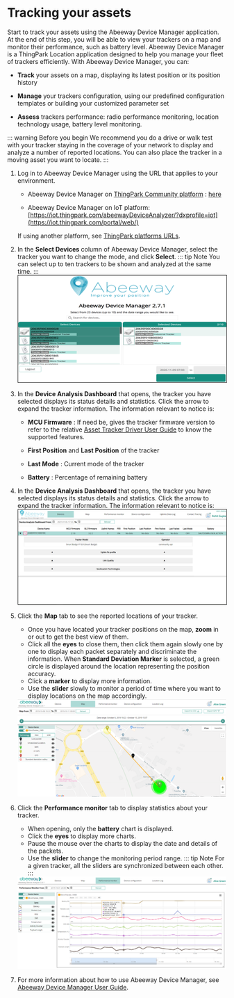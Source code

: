 # Tracking your assets
Start to track your assets using the Abeeway Device Manager application. At the end of this step, you will be able to view your trackers on a map and monitor their performance, such as battery level.
Abeeway Device Manager is a ThingPark Location application designed to help you manage your fleet of trackers efficiently. With Abeeway Device Manager, you can:
* **Track** your assets on a map, displaying its latest position or its position history<br/>

* **Manage** your trackers configuration, using our predefined configuration templates or building your customized parameter set
* **Assess** trackers performance: radio performance monitoring, location technology usage, battery level monitoring.

::: warning Before you begin
 We recommend you do a drive or walk test with your tracker staying in the coverage of your network to display and analyze a number of reported locations. You can also place the tracker in a moving asset you want to locate.
:::

1. Log in to Abeeway Device Manager using the URL that applies to your environment.
    * Abeeway Device Manager on [ThingPark Community platform](https://community.thingpark.org/) : [here](https://community.thingpark.io/thingpark/abeewayDeviceAnalyzer/index.php?dxprofile=community-api)<br/>

    * Abeeway Device Manager on IoT platform: [https://iot.thingpark.com/abeewayDeviceAnalyzer/?dxprofile=iot](https://iot.thingpark.com/portal/web/)<br/>

    If using another platform, see [ThingPark platforms URLs](/D-Reference/ThingParkLocationURLs/).<br/>

2. In the **Select Devices** column of Abeeway Device Manager, select the tracker you want to change the mode, and click **Select**.
    ::: tip Note
    You can select up to ten trackers to be shown and analyzed at the same time.
    :::
   <img src="./images/ADASelectTracker_1058x542.png" border="1" />

3. In the **Device Analysis Dashboard** that opens, the tracker you have selected displays its status details and statistics. Click the arrow to expand the tracker information. The information relevant to notice is:
    * **MCU Firmware** : If need be, gives the tracker firmware version to refer to the relative [Asset Tracker Driver User Guide](/D-Reference/DocLibrary_R/#AssetTrackerDriver) to know the supported features.<br/>

    * **First Position** and **Last Position** of the tracker
    * **Last Mode** : Current mode of the tracker
    * **Battery** : Percentage of remaining battery

4. In the **Device Analysis Dashboard** that opens, the tracker you have selected displays its status details and statistics. Click the arrow to expand the tracker information. The information relevant to notice is:
   <img src="./images/ADADevicesTab.png" border="1" />

5. Click the **Map** tab to see the reported locations of your tracker.
    * Once you have located your tracker positions on the map, **zoom** in or out to get the best view of them.
    * Click all the **eyes** to close them, then click them again slowly one by one to display each packet separately and discriminate the information. When **Standard Deviation Marker** is selected, a green circle is displayed around the location representing the position accuracy.
    * Click a **marker** to display more information.
    * Use the **slider** slowly to monitor a period of time where you want to display locations on the map accordingly.
    <img src="./images/ADAMapTab_1079x505.png" border="0" />

6. Click the **Performance monitor** tab to display statistics about your tracker.
    * When opening, only the **battery** chart is displayed.
    * Click the **eyes** to display more charts.
    * Pause the mouse over the charts to display the date and details of the packets.
    * Use the **slider** to change the monitoring period range. 
    ::: tip Note
    For a given tracker, all the sliders are synchronized between each other.
    :::
    <img src="./images/ADAPerfTab_1078x475.png" border="0" />

7. For more information about how to use Abeeway Device Manager, see [Abeeway Device Manager User Guide](/D-Reference/DocLibrary_R/#ADMUserGuide).
